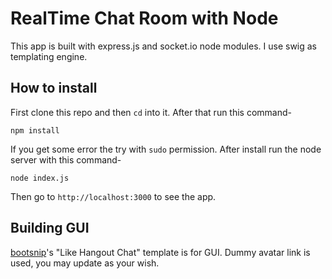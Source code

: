 # RealTime Chat Room with Node

This app is built with express.js and socket.io node modules. I use swig as templating engine.

## How to install

First clone this repo and then `cd` into it. After that run this command-

```
npm install
```

If you get some error the try with `sudo` permission. After install run the node server with this command-

```
node index.js
```

Then go to `http://localhost:3000` to see the app.


## Building GUI
  [bootsnip](http://bootsnipp.com/snippets/featured/like-hangout-chat)'s "Like Hangout Chat"  template is for GUI. Dummy avatar link is used, you may update as your wish. 

